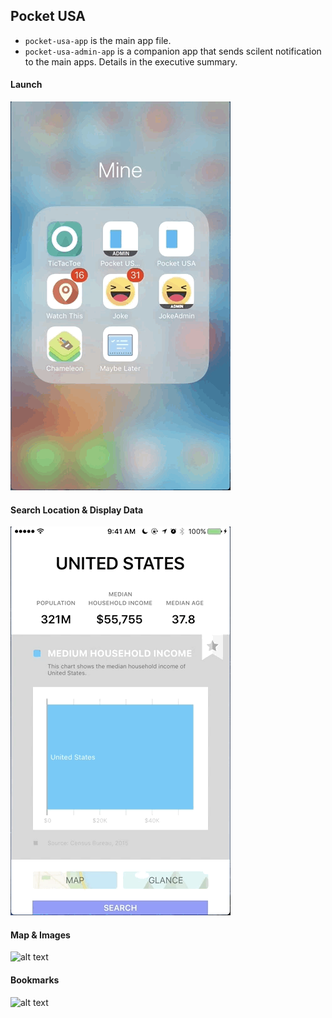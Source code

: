 ## Pocket USA
* ```pocket-usa-app``` is the main app file.
* ```pocket-usa-admin-app``` is a companion app that sends scilent notification to the main apps. Details in the executive summary.

#### Launch
![alt text](https://github.com/imweihuang/pocket-usa/blob/master/gifs/pocket-usa-gif-1.gif)

#### Search Location & Display Data
![alt text](https://github.com/imweihuang/pocket-usa/blob/master/gifs/pocket-usa-gif-2.gif)

#### Map & Images
![alt text](https://github.com/imweihuang/pocket-usa/blob/master/gifs/pocket-usa-gif-3.gif)

#### Bookmarks
![alt text](https://github.com/imweihuang/pocket-usa/blob/master/gifs/pocket-usa-gif-4.gif)
